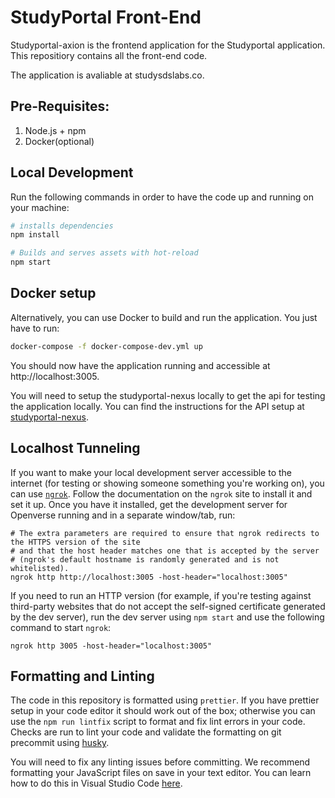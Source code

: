 # StudyPortal Front-End

Studyportal-axion is the frontend application for the Studyportal application. This repositiory contains all the front-end code.

The application is avaliable at studysdslabs.co.

## Pre-Requisites:

1. Node.js + npm
1. Docker(optional)

## Local Development

Run the following commands in order to have the code up and running on your machine:

```bash
# installs dependencies
npm install

# Builds and serves assets with hot-reload
npm start
```

## Docker setup

Alternatively, you can use Docker to build and run the application. You just have to run:

```bash
docker-compose -f docker-compose-dev.yml up
```

You should now have the application running and accessible at http://localhost:3005.

You will need to setup the studyportal-nexus locally to get the api for testing the application locally. You can find the instructions for the API setup at [studyportal-nexus](https://github.com/sdslabs/studyportal-nexus).

## Localhost Tunneling

If you want to make your local development server accessible to the internet (for testing or showing someone something you're working on), you can use [`ngrok`](https://ngrok.com/). Follow the documentation on the `ngrok` site to install it and set it up. Once you have it installed, get the development server for Openverse running and in a separate window/tab, run:

```
# The extra parameters are required to ensure that ngrok redirects to the HTTPS version of the site
# and that the host header matches one that is accepted by the server
# (ngrok's default hostname is randomly generated and is not whitelisted).
ngrok http http://localhost:3005 -host-header="localhost:3005"
```

If you need to run an HTTP version (for example, if you're testing against third-party websites that do not accept the self-signed certificate generated by the dev server), run the dev server using `npm start` and use the following command to start `ngrok`:

```
ngrok http 3005 -host-header="localhost:3005"
```

## Formatting and Linting

The code in this repository is formatted using `prettier`. If you have prettier setup in your code editor it should work out of the box; otherwise you can use the `npm run lintfix` script to format and fix lint errors in your code. Checks are run to lint your code and validate the formatting on git precommit using [husky](https://github.com/typicode/husky).

You will need to fix any linting issues before committing. We recommend formatting your JavaScript files on save in your text editor. You can learn how to do this in Visual Studio Code [here](https://marketplace.visualstudio.com/items?itemName=esbenp.prettier-vscode#format-on-save).
